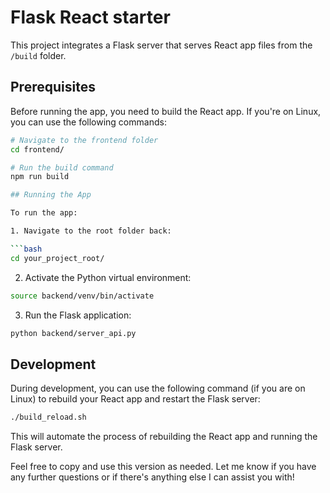 # Flask React starter

This project integrates a Flask server that serves React app files from the `/build` folder.

## Prerequisites

Before running the app, you need to build the React app. If you're on Linux, you can use the following commands:

```bash
# Navigate to the frontend folder
cd frontend/

# Run the build command
npm run build

## Running the App

To run the app:

1. Navigate to the root folder back:

```bash
cd your_project_root/
```

2. Activate the Python virtual environment:

```bash
source backend/venv/bin/activate
```

3. Run the Flask application:

```bash
python backend/server_api.py
```

## Development

During development, you can use the following command (if you are on Linux) to rebuild your React app and restart the Flask server:

```bash
./build_reload.sh
```

This will automate the process of rebuilding the React app and running the Flask server.


Feel free to copy and use this version as needed. Let me know if you have any further questions or if there's anything else I can assist you with!

